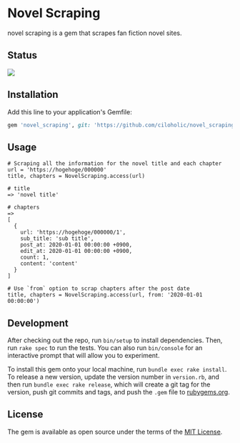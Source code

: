 # Novel Scraping

novel scraping is a gem that scrapes fan fiction novel sites.

## Status

![](https://github.com/ciloholic/novel_scraping/workflows/Rspec/badge.svg)

## Installation

Add this line to your application's Gemfile:

```ruby
gem 'novel_scraping', git: 'https://github.com/ciloholic/novel_scraping.git'
```

## Usage

```
# Scraping all the information for the novel title and each chapter
url = 'https://hogehoge/000000'
title, chapters = NovelScraping.access(url)

# title
=> 'novel title'

# chapters
=>
[
  {
    url: 'https://hogehoge/000000/1',
    sub_title: 'sub title',
    post_at: 2020-01-01 00:00:00 +0900,
    edit_at: 2020-01-01 00:00:00 +0900,
    count: 1,
    content: 'content'
  }
]
```

```
# Use `from` option to scrap chapters after the post date
title, chapters = NovelScraping.access(url, from: '2020-01-01 00:00:00')
```

## Development

After checking out the repo, run `bin/setup` to install dependencies. Then, run `rake spec` to run the tests. You can also run `bin/console` for an interactive prompt that will allow you to experiment.

To install this gem onto your local machine, run `bundle exec rake install`. To release a new version, update the version number in `version.rb`, and then run `bundle exec rake release`, which will create a git tag for the version, push git commits and tags, and push the `.gem` file to [rubygems.org](https://rubygems.org).

## License

The gem is available as open source under the terms of the [MIT License](https://opensource.org/licenses/MIT).
